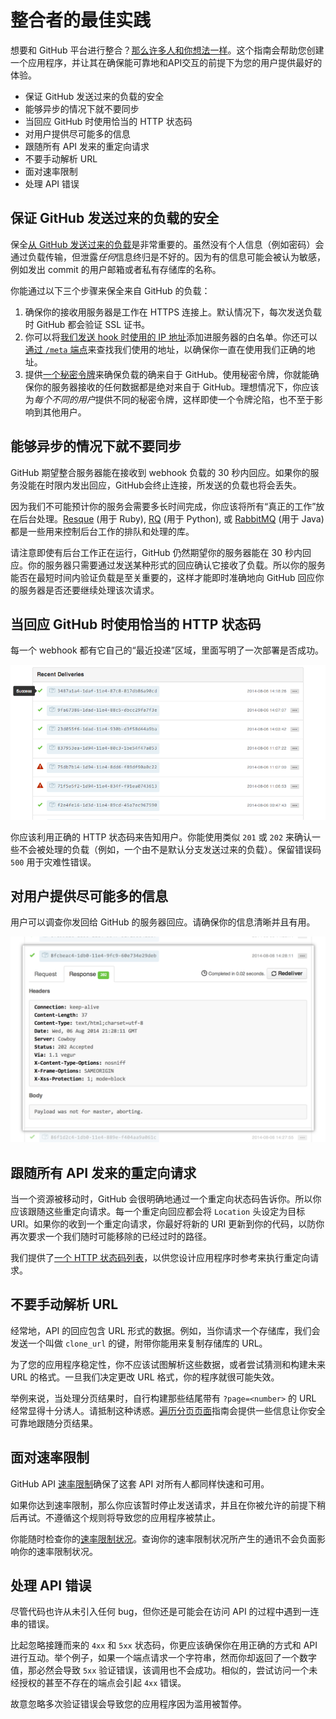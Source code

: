 # 整合者的最佳实践

想要和 GitHub 平台进行整合？[那么许多人和你想法一样](https://github.com/integrations)。这个指南会帮助您创建一个应用程序，并让其在确保能可靠地和API交互的前提下为您的用户提供最好的体验。

* 保证 GitHub 发送过来的负载的安全
* 能够异步的情况下就不要同步
* 当回应 GitHub 时使用恰当的 HTTP 状态码
* 对用户提供尽可能多的信息
* 跟随所有 API 发来的重定向请求
* 不要手动解析 URL
* 面对速率限制
* 处理 API 错误

## 保证 GitHub 发送过来的负载的安全

保全[从 GitHub 发送过来的负载](/v3/activity/events/types/)是非常重要的。虽然没有个人信息（例如密码）会通过负载传输，但泄露*任何*信息终归是不好的。因为有的信息可能会被认为敏感，例如发出 commit 的用户邮箱或者私有存储库的名称。

你能通过以下三个步骤来保全来自 GitHub 的负载：

1.  确保你的接收用服务器是工作在 HTTPS 连接上。默认情况下，每次发送负载时 GitHub 都会验证 SSL 证书。
2.  你可以将[我们发送 hook 时使用的 IP 地址](https://help.github.com/articles/what-ip-addresses-does-github-use-that-i-should-whitelist)添加进服务器的白名单。你还可以[通过 `/meta` 端点](/v3/meta/#meta)来查找我们使用的地址，以确保你一直在使用我们正确的地址。 
3.  提供[一个秘密令牌](https://developer.github.com/webhooks/securing/)来确保负载的确来自于 GitHub。使用秘密令牌，你就能确保你的服务器接收的任何数据都是绝对来自于 GitHub。理想情况下，你应该为*每个不同的用户*提供不同的秘密令牌，这样即使一个令牌沦陷，也不至于影响到其他用户。

## 能够异步的情况下就不要同步

GitHub 期望整合服务器能在接收到 webhook 负载的 30 秒内回应。如果你的服务没能在时限内发出回应，GitHub会终止连接，所发送的负载也将会丢失。

因为我们不可能预计你的服务会需要多长时间完成，你应该将所有“真正的工作”放在后台处理。[Resque](https://github.com/resque/resque/) (用于 Ruby), [RQ](http://python-rq.org/) (用于 Python), 或 [RabbitMQ](http://www.rabbitmq.com/) (用于 Java) 都是一些用来控制后台工作的排队和处理的库。

请注意即使有后台工作正在运行，GitHub 仍然期望你的服务器能在 30 秒内回应。你的服务器只需要通过发送某种形式的回应确认它接收了负载。所以你的服务能否在最短时间内验证负载是至关重要的，这样才能即时准确地向 GitHub 回应你的服务器是否还要继续处理该次请求。

## 当回应 GitHub 时使用恰当的 HTTP 状态码

每一个 webhook 都有它自己的“最近投递”区域，里面写明了一次部署是否成功。

![最近投递视图](/images/webhooks_recent_deliveries.png)

你应该利用正确的 HTTP 状态码来告知用户。你能使用类似 `201` 或 `202` 来确认一些不会被处理的负载（例如，一个由不是默认分支发送过来的负载）。保留错误码 `500` 用于灾难性错误。

## 对用户提供尽可能多的信息

用户可以调查你发回给 GitHub 的服务器回应。请确保你的信息清晰并且有用。

![查看一个负载回应](/images/payload_response_tab.png)

## 跟随所有 API 发来的重定向请求

当一个资源被移动时，GitHub 会很明确地通过一个重定向状态码告诉你。所以你应该跟随这些重定向请求。每一个重定向回应都会将 `Location` 头设定为目标 URI。如果你的收到一个重定向请求，你最好将新的 URI 更新到你的代码，以防你再次要求一个我们随时可能移除的已经过时的路径。

我们提供了[一个 HTTP 状态码列表](/v3/#http-redirects)，以供您设计应用程序时参考来执行重定向请求。 

## 不要手动解析 URL

经常地，API 的回应包含 URL 形式的数据。例如，当你请求一个存储库，我们会发送一个叫做 `clone_url` 的键，附带你能用来复制存储库的 URL。

为了您的应用程序稳定性，你不应该试图解析这些数据，或者尝试猜测和构建未来 URL 的格式。一旦我们决定更改 URL 格式，你的程序就很可能失效。

举例来说，当处理分页结果时，自行构建那些结尾带有 `?page=<number>` 的 URL 经常显得十分诱人。请抵制这种诱惑。[遍历分页页面](/traversing-with-pagination)指南会提供一些信息让你安全可靠地跟随分页结果。

## 面对速率限制

GitHub API [速率限制](https://developer.github.com/v3/#rate-limiting)确保了这套 API 对所有人都同样快速和可用。

如果你达到速率限制，那么你应该暂时停止发送请求，并且在你被允许的前提下稍后再试。不遵循这个规则将导致您的应用程序被禁止。

你能随时检查你的[速率限制状况](https://developer.github.com/v3/rate_limit/)。查询你的速率限制状况所产生的通讯不会负面影响你的速率限制状况。

## 处理 API 错误

尽管代码也许从未引入任何 bug，但你还是可能会在访问 API 的过程中遇到一连串的错误。

比起忽略接踵而来的 `4xx` 和 `5xx` 状态码，你更应该确保你在用正确的方式和 API 进行互动。举个例子，如果一个端点请求一个字符串，然而你却返回了一个数字值，那必然会导致 `5xx` 验证错误，该调用也不会成功。相似的，尝试访问一个未经授权的甚至不存在的端点会引起 `4xx` 错误。

故意忽略多次验证错误会导致您的应用程序因为滥用被暂停。